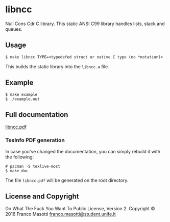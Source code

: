 # libncc
Null Cons Cdr C library. This static ANSI C99 library handles lists, stack and 
queues.

## Usage
```
$ make libncc TYPE=<typedefed struct or native C type (no *notation)>
```
This builds the static library into the `libncc.a` file.

## Example
```
$ make example
$ ./example.out
```

## Full documentation
[libncc.pdf](https://github.com/free-unife/libncc/raw/master/libncc.pdf)

### TexInfo PDF generation
In case you've changed the documentation, you can simply rebuild it with the following:
```
# pacman -S texlive-most
$ make doc
```
The file `libncc.pdf` will be generated on the root directory.

## License and Copyright
Do What The Fuck You Want To Public License, Version 2.
Copyright © 2016 Franco Masotti <franco.masotti@student.unife.it>
